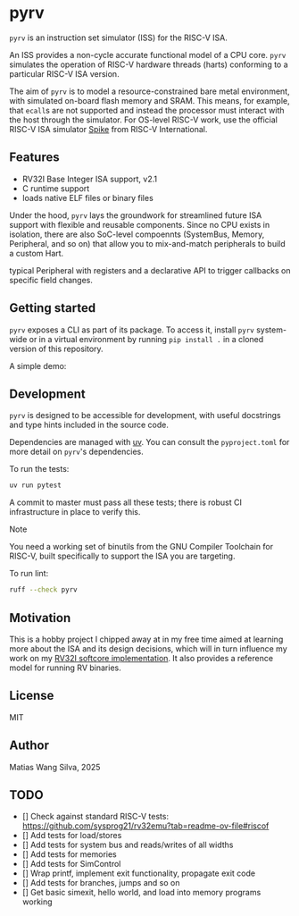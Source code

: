 # pyrv

`pyrv` is an instruction set simulator (ISS) for the RISC-V ISA.

An ISS provides a non-cycle accurate functional model of a CPU core. `pyrv`
simulates the operation of RISC-V hardware threads (harts) conforming to
a particular RISC-V ISA version.

The aim of `pyrv` is to model a resource-constrained bare metal environment,
with simulated on-board flash memory and SRAM. This means, for example, that
`ecall`s are not supported and instead the processor must interact with the host
through the simulator. For OS-level RISC-V work, use the official RISC-V ISA
simulator [Spike](https://github.com/riscv-software-src/riscv-isa-sim) from
RISC-V International.

## Features

- RV32I Base Integer ISA support, v2.1
- C runtime support
- loads native ELF files or binary files

Under the hood, `pyrv` lays the groundwork for streamlined future ISA support 
with flexible and reusable components. Since no CPU exists in isolation, there are
also SoC-level compoennts (SystemBus, Memory, Peripheral, and so on) that allow you
to mix-and-match peripherals to build a custom Hart.

typical Peripheral with registers and a declarative API to trigger callbacks on specific field changes.

## Getting started

`pyrv` exposes a CLI as part of its package. To access it, install `pyrv`
system-wide or in a virtual environment by running `pip install .` in a cloned
version of this repository.

A simple demo:

## Development

`pyrv` is designed to be accessible for development, with useful docstrings and
type hints included in the source code.

Dependencies are managed with [uv](https://docs.astral.sh/uv/). You can consult
the `pyproject.toml` for more detail on `pyrv`'s dependencies.

To run the tests:

```bash
uv run pytest
```

A commit to master must pass all these tests; there is robust CI infrastructure
in place to verify this.

> [!NOTE]
>
> You need a working set of binutils from the GNU Compiler Toolchain for RISC-V,
> built specifically to support the ISA you are targeting.

To run lint:

```bash
ruff --check pyrv
```

## Motivation

This is a hobby project I chipped away at in my free time aimed at learning more
about the ISA and its design decisions, which will in turn influence my work on
my [RV32I softcore implementation](https://github.com/matiasilva/riscv-soc). It
also provides a reference model for running RV binaries.

## License

MIT

## Author

Matias Wang Silva, 2025

## TODO

- [] Check against standard RISC-V tests:
  <https://github.com/sysprog21/rv32emu?tab=readme-ov-file#riscof>
- [] Add tests for load/stores
- [] Add tests for system bus and reads/writes of all widths
- [] Add tests for memories
- [] Add tests for SimControl
- [] Wrap printf, implement exit functionality, propagate exit code
- [] Add tests for branches, jumps and so on
- [] Get basic simexit, hello world, and load into memory programs working
